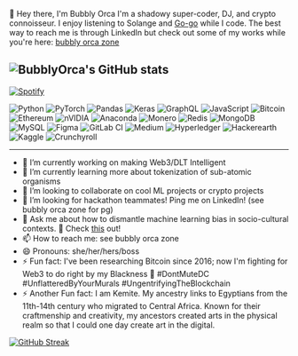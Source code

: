 :wave: Hey there, I'm Bubbly Orca
I'm a shadowy super-coder, DJ, and crypto connoisseur. I enjoy listening to Solange and [Go-go](https://www.youtube.com/watch?v=-nXufntT_dE) while I code. The best way to reach me is through LinkedIn but check out some of my works while you're here: [bubbly orca zone](https://linktr.ee/bubblyorca) </br>

![BubblyOrca's GitHub stats](https://github-readme-stats.vercel.app/api?username=bubblyorca&show_icons=true&theme=tokyonight) </br>
----

[![Spotify](https://bubblyorca.vercel.app/api/spotify)](https://open.spotify.com/user/gt0s7ua8oo1fhgdwuldz0vm5o )

![Python](https://img.shields.io/badge/python-3670A0?style=for-the-badge&logo=python&logoColor=ffdd54)
![PyTorch](https://img.shields.io/badge/PyTorch-%23EE4C2C.svg?style=for-the-badge&logo=PyTorch&logoColor=white)
![Pandas](https://img.shields.io/badge/pandas-%23150458.svg?style=for-the-badge&logo=pandas&logoColor=white)
![Keras](https://img.shields.io/badge/Keras-%23D00000.svg?style=for-the-badge&logo=Keras&logoColor=white)
![GraphQL](https://img.shields.io/badge/-GraphQL-E10098?style=for-the-badge&logo=graphql&logoColor=black)
![JavaScript](https://img.shields.io/badge/javascript-%23323330.svg?style=for-the-badge&logo=javascript&logoColor=%23F7DF1E)
![Bitcoin](https://img.shields.io/badge/Bitcoin-000?style=for-the-badge&logo=bitcoin&logoColor=white)
![Ethereum](https://img.shields.io/badge/Ethereum-3C3C3D?style=for-the-badge&logo=Ethereum&logoColor=white)
![nVIDIA](https://img.shields.io/badge/nVIDIA-%2376B900.svg?style=for-the-badge&logo=nVIDIA&logoColor=white)
![Anaconda](https://img.shields.io/badge/Anaconda-%2344A833.svg?style=for-the-badge&logo=anaconda&logoColor=white)
![Monero](https://img.shields.io/badge/monero-FF6600?style=for-the-badge&logo=monero&logoColor=white)
![Redis](https://img.shields.io/badge/redis-%23DD0031.svg?style=for-the-badge&logo=redis&logoColor=white)
![MongoDB](https://img.shields.io/badge/MongoDB-%234ea94b.svg?style=for-the-badge&logo=mongodb&logoColor=white)
![MySQL](https://img.shields.io/badge/mysql-%2300f.svg?style=for-the-badge&logo=mysql&logoColor=white)
![Figma](https://img.shields.io/badge/figma-%23F24E1E.svg?style=for-the-badge&logo=figma&logoColor=white)
![GitLab CI](https://img.shields.io/badge/gitlab%20ci-%23181717.svg?style=for-the-badge&logo=gitlab&logoColor=white)
![Medium](https://img.shields.io/badge/Medium-12100E?style=for-the-badge&logo=medium&logoColor=white)
![Hyperledger](https://img.shields.io/badge/hyperledger-2F3134?style=for-the-badge&logo=hyperledger&logoColor=white)
![Hackerearth](https://img.shields.io/badge/HackerEarth-%232C3454.svg?&style=for-the-badge&logo=HackerEarth&logoColor=Blue)
![Kaggle](https://img.shields.io/badge/Kaggle-035a7d?style=for-the-badge&logo=kaggle&logoColor=white)
![Crunchyroll](https://img.shields.io/badge/Crunchyroll-F47521?style=for-the-badge&logo=crunchyroll&logoColor=white)

----
- 🔭 I’m currently working on making Web3/DLT Intelligent
- 🌱 I’m currently learning more about tokenization of sub-atomic organisms
- 👯 I’m looking to collaborate on cool ML projects or crypto projects
- 🤔 I’m looking for hackathon teammates! Ping me on LinkedIn! (see bubbly orca zone for pg)
- 💬 Ask me about how to dismantle machine learning bias in socio-cultural contexts. 🚨 Check [this](https://www.washingtonpost.com/nation/2022/11/30/san-francisco-police-robots-kill/) out!
- 📫 How to reach me: see bubbly orca zone
- 😄 Pronouns: she/her/hers/boss
- ⚡ Fun fact: I've been researching Bitcoin since 2016; now I'm fighting for Web3 to do right by my Blackness 🖤 #DontMuteDC #UnflatteredByYourMurals #UngentrifyingTheBlockchain
- ⚡ Another Fun fact: I am Kemite. My ancestry links to Egyptians from the 11th-14th century who migrated to Central Africa. Known for their craftmenship and creativity, my ancestors created arts in the physical realm so that I could one day create art in the digital.

[![GitHub Streak](http://github-readme-streak-stats.herokuapp.com?user=bubblyorca&theme=dark&background=0B0F22)](https://git.io/streak-stats)
